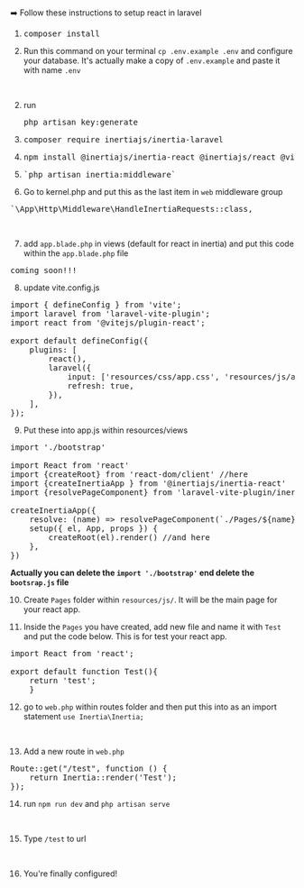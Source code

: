 ➡️ Follow these instructions to setup react in laravel

1. <pre>composer install</pre>

2. Run this command on your terminal `cp .env.example .env` and configure your database. It's actually make a copy of `.env.example` and paste it with name `.env`
<br/>

2. run <pre>php artisan key:generate</pre>

3. <pre>composer require inertiajs/inertia-laravel</pre>

4. <pre>npm install @inertiajs/inertia-react @inertiajs/react @vite/plugin-react react react-dom</pre>

5. <pre>`php artisan inertia:middleware`</pre> 

6. Go to kernel.php and put this as the last item in `web` middleware group
<pre>
`\App\Http\Middleware\HandleInertiaRequests::class,
</pre>

<br />

7. add `app.blade.php` in views (default for react in inertia) and put this code within the `app.blade.php` file
<pre>
coming soon!!!
</pre>


8. update vite.config.js
<pre>
import { defineConfig } from 'vite';
import laravel from 'laravel-vite-plugin';
import react from '@vitejs/plugin-react';

export default defineConfig({
    plugins: [
        react(),
        laravel({
            input: ['resources/css/app.css', 'resources/js/app.js'],
            refresh: true,
        }),
    ],
});
</pre>

9. Put these into app.js within resources/views
<pre>
import './bootstrap'

import React from 'react'
import {createRoot} from 'react-dom/client' //here
import {createInertiaApp } from '@inertiajs/inertia-react'
import {resolvePageComponent} from 'laravel-vite-plugin/inertia-helpers'

createInertiaApp({
    resolve: (name) => resolvePageComponent(`./Pages/${name}.jsx`,import.meta.glob('./Pages/**/*.jsx')),
    setup({ el, App, props }) {
        createRoot(el).render(<App {...props} />) //and here
    },
})
</pre>

**Actually you can delete the `import './bootstrap'` end delete the `bootsrap.js` file**

10. Create `Pages` folder within `resources/js/`. It will be the main page for your react app.

11. Inside the `Pages` you have created, add new file and name it with `Test` and put the code below. This is for test your react app.
<pre>
import React from 'react';

export default function Test(){
    return 'test';
    }
</pre>

12. go to `web.php` within routes folder and then put this into as an import statement `use Inertia\Inertia;`
<br />

13. Add a new route in `web.php`
<pre>
Route::get("/test", function () {
    return Inertia::render('Test');
});
</pre>

14. run `npm run dev` and `php artisan serve`
<br />

15. Type `/test` to url
<br />

16. You're finally configured!